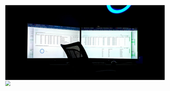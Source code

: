 <img src="https://github.com/ROK862/ROK862/blob/main/273770370_5351167638244929_1830095388855464121_n.jpg" />
<img src="https://scontent.fers4-1.fna.fbcdn.net/v/t39.30808-6/321332029_905701263782148_8547979989803018716_n.jpg?_nc_cat=104&ccb=1-7&_nc_sid=e3f864&_nc_ohc=gAgpDAKK1EQAX-f5ZXh&_nc_ht=scontent.fers4-1.fna&oh=00_AfA-J24oVgAiSL0lVQ2jzl-9GoJqm1L5TQJvAeVFWUD8yw&oe=63A8447E" />
